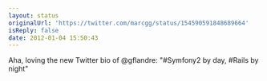 ```yaml
---
layout: status
originalUrl: 'https://twitter.com/marcgg/status/154590591848689664'
isReply: false
date: 2012-01-04 15:50:43
---
```


Aha, loving the new Twitter bio of @gflandre: "#Symfony2 by day, #Rails by night"
